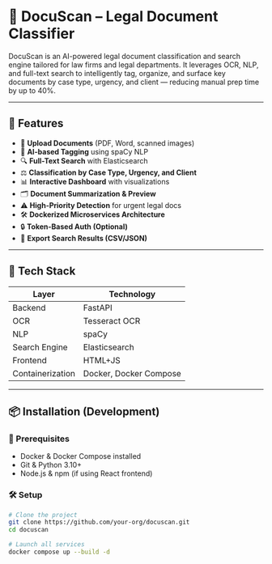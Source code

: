 # 📄 DocuScan – Legal Document Classifier

DocuScan is an AI-powered legal document classification and search engine tailored for law firms and legal departments. It leverages OCR, NLP, and full-text search to intelligently tag, organize, and surface key documents by case type, urgency, and client — reducing manual prep time by up to 40%.

---

## 🚀 Features

- 📎 **Upload Documents** (PDF, Word, scanned images)
- 🧠 **AI-based Tagging** using spaCy NLP
- 🔍 **Full-Text Search** with Elasticsearch
- ⚖️ **Classification by Case Type, Urgency, and Client**
- 📊 **Interactive Dashboard** with visualizations
- 🗂️ **Document Summarization & Preview**
- ⚠️ **High-Priority Detection** for urgent legal docs
- 🛠️ **Dockerized Microservices Architecture**
- 🔒 **Token-Based Auth (Optional)**
- 📁 **Export Search Results (CSV/JSON)**

---

## 🧱 Tech Stack

| Layer         | Technology        |
|---------------|-------------------|
| Backend       | FastAPI           |
| OCR           | Tesseract OCR     |
| NLP           | spaCy             |
| Search Engine | Elasticsearch     |
| Frontend      |  HTML+JS          |
| Containerization | Docker, Docker Compose |

---

## 📦 Installation (Development)

### 🔧 Prerequisites
- Docker & Docker Compose installed
- Git & Python 3.10+
- Node.js & npm (if using React frontend)

### 🛠️ Setup

```bash
# Clone the project
git clone https://github.com/your-org/docuscan.git
cd docuscan

# Launch all services
docker compose up --build -d
